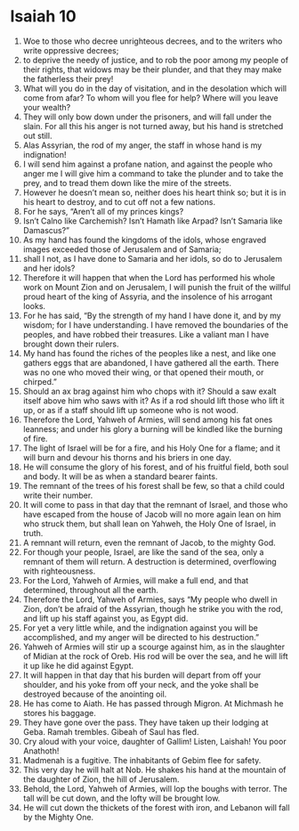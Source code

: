 ﻿
# Isaiah 10
1. Woe to those who decree unrighteous decrees, and to the writers who write oppressive decrees; 
2. to deprive the needy of justice, and to rob the poor among my people of their rights, that widows may be their plunder, and that they may make the fatherless their prey! 
3. What will you do in the day of visitation, and in the desolation which will come from afar? To whom will you flee for help? Where will you leave your wealth? 
4. They will only bow down under the prisoners, and will fall under the slain. For all this his anger is not turned away, but his hand is stretched out still. 
5. Alas Assyrian, the rod of my anger, the staff in whose hand is my indignation! 
6. I will send him against a profane nation, and against the people who anger me I will give him a command to take the plunder and to take the prey, and to tread them down like the mire of the streets. 
7. However he doesn’t mean so, neither does his heart think so; but it is in his heart to destroy, and to cut off not a few nations. 
8. For he says, “Aren’t all of my princes kings? 
9. Isn’t Calno like Carchemish? Isn’t Hamath like Arpad? Isn’t Samaria like Damascus?” 
10. As my hand has found the kingdoms of the idols, whose engraved images exceeded those of Jerusalem and of Samaria; 
11. shall I not, as I have done to Samaria and her idols, so do to Jerusalem and her idols? 
12. Therefore it will happen that when the Lord has performed his whole work on Mount Zion and on Jerusalem, I will punish the fruit of the willful proud heart of the king of Assyria, and the insolence of his arrogant looks. 
13. For he has said, “By the strength of my hand I have done it, and by my wisdom; for I have understanding. I have removed the boundaries of the peoples, and have robbed their treasures. Like a valiant man I have brought down their rulers. 
14. My hand has found the riches of the peoples like a nest, and like one gathers eggs that are abandoned, I have gathered all the earth. There was no one who moved their wing, or that opened their mouth, or chirped.” 
15. Should an ax brag against him who chops with it? Should a saw exalt itself above him who saws with it? As if a rod should lift those who lift it up, or as if a staff should lift up someone who is not wood. 
16. Therefore the Lord, Yahweh of Armies, will send among his fat ones leanness; and under his glory a burning will be kindled like the burning of fire. 
17. The light of Israel will be for a fire, and his Holy One for a flame; and it will burn and devour his thorns and his briers in one day. 
18. He will consume the glory of his forest, and of his fruitful field, both soul and body. It will be as when a standard bearer faints. 
19. The remnant of the trees of his forest shall be few, so that a child could write their number. 
20. It will come to pass in that day that the remnant of Israel, and those who have escaped from the house of Jacob will no more again lean on him who struck them, but shall lean on Yahweh, the Holy One of Israel, in truth. 
21. A remnant will return, even the remnant of Jacob, to the mighty God. 
22. For though your people, Israel, are like the sand of the sea, only a remnant of them will return. A destruction is determined, overflowing with righteousness. 
23. For the Lord, Yahweh of Armies, will make a full end, and that determined, throughout all the earth. 
24. Therefore the Lord, Yahweh of Armies, says “My people who dwell in Zion, don’t be afraid of the Assyrian, though he strike you with the rod, and lift up his staff against you, as Egypt did. 
25. For yet a very little while, and the indignation against you will be accomplished, and my anger will be directed to his destruction.” 
26. Yahweh of Armies will stir up a scourge against him, as in the slaughter of Midian at the rock of Oreb. His rod will be over the sea, and he will lift it up like he did against Egypt. 
27. It will happen in that day that his burden will depart from off your shoulder, and his yoke from off your neck, and the yoke shall be destroyed because of the anointing oil. 
28. He has come to Aiath. He has passed through Migron. At Michmash he stores his baggage. 
29. They have gone over the pass. They have taken up their lodging at Geba. Ramah trembles. Gibeah of Saul has fled. 
30. Cry aloud with your voice, daughter of Gallim! Listen, Laishah! You poor Anathoth! 
31. Madmenah is a fugitive. The inhabitants of Gebim flee for safety. 
32. This very day he will halt at Nob. He shakes his hand at the mountain of the daughter of Zion, the hill of Jerusalem. 
33. Behold, the Lord, Yahweh of Armies, will lop the boughs with terror. The tall will be cut down, and the lofty will be brought low. 
34. He will cut down the thickets of the forest with iron, and Lebanon will fall by the Mighty One. 
